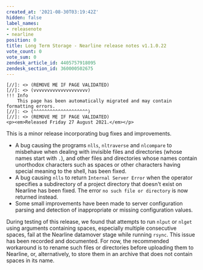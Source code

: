 ```yaml
---
created_at: '2021-08-30T03:19:42Z'
hidden: false
label_names:
- releasenote
- nearline
position: 0
title: Long Term Storage - Nearline release notes v1.1.0.22
vote_count: 0
vote_sum: 0
zendesk_article_id: 4405757918095
zendesk_section_id: 360000502675
---
```



    [//]: <> (REMOVE ME IF PAGE VALIDATED)
    [//]: <> (vvvvvvvvvvvvvvvvvvvv)
    !!! Info
        This page has been automatically migrated and may contain formatting errors.
    [//]: <> (^^^^^^^^^^^^^^^^^^^^)
    [//]: <> (REMOVE ME IF PAGE VALIDATED)
    <p><em>Released Friday 27 August 2021.</em></p>
<p>This is a minor release incorporating bug fixes and improvements.</p>
<ul>
<li>A bug causing the programs <code>nlls</code>, <code>nltraverse</code> and <code>nlcompare</code> to misbehave when dealing with invisible files and directories (whose names start with <code>.</code>), and other files and directories whose names contain unorthodox characters such as spaces or other characters having special meaning to the shell, has been fixed.</li>
<li>A bug causing <code>nlls</code> to return <code>Internal Server Error</code> when the operator specifies a subdirectory of a project directory that doesn't exist on Nearline has been fixed. The error <code>no such file or directory</code> is now returned instead.</li>
<li>Some small improvements have been made to server configuration parsing and detection of inappropriate or missing configuration values.</li>
</ul>
<p>During testing of this release, we found that attempts to run <code>nlput</code> or <code>nlget</code> using arguments containing spaces, especially multiple consecutive spaces, fail at the Nearline datamover stage while running <code>rsync</code>. This issue has been recorded and documented. For now, the recommended workaround is to rename such files or directories before uploading them to Nearline, or, alternatively, to store them in an archive that does not contain spaces in its name. </p>
